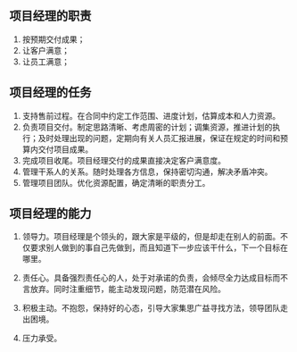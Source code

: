 ## 项目经理的职责
1. 按预期交付成果；
2. 让客户满意；
3. 让员工满意；

## 项目经理的任务
1. 支持售前过程。在合同中约定工作范围、进度计划，估算成本和人力资源。
2. 负责项目交付。制定思路清晰、考虑周密的计划；调集资源，推进计划的执行；及时处理出现的问题，定期向有关人员汇报进展，保证在规定的时间和预算内交付项目成果。
3. 完成项目收尾。项目经理交付的成果直接决定客户满意度。
4. 管理干系人的关系。随时处理各方信息，保持密切沟通，解决矛盾冲突。
5. 管理项目团队。优化资源配置，确定清晰的职责分工。

## 项目经理的能力
1. 领导力。项目经理是个领头的，跟大家是平级的，但是却走在别人的前面。不仅要求别人做到的事自己先做到，而且知道下一步应该干什么，下一个目标在哪里。

2. 责任心。具备强烈责任心的人，处于对承诺的负责，会倾尽全力达成目标而不言放弃。同时注重细节，能主动发现问题，防范潜在风险。

3. 积极主动。不抱怨，保持好的心态，引导大家集思广益寻找方法，领导团队走出困境。

4. 压力承受。







